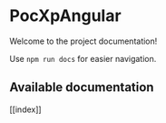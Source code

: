 # PocXpAngular

Welcome to the project documentation!

Use `npm run docs` for easier navigation.

## Available documentation

[[index]]
